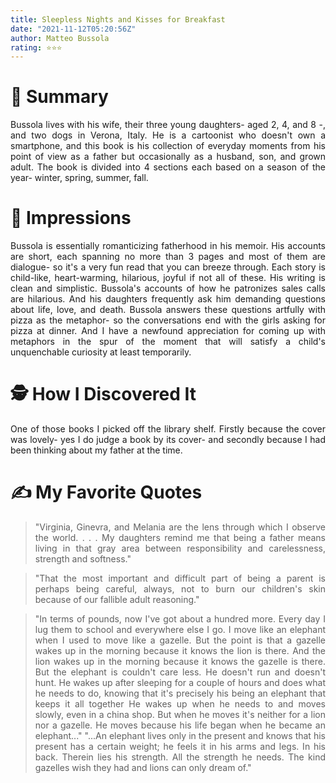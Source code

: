```yaml
---
title: Sleepless Nights and Kisses for Breakfast
date: "2021-11-12T05:20:56Z"
author: Matteo Bussola
rating: ⭐⭐⭐
---
```


<style>
body {
text-align: justify}
</style>

# 🚀 Summary
Bussola lives with his wife, their three young daughters- aged 2, 4, and 8 -, and two dogs in Verona, Italy. He is a cartoonist who doesn't own a smartphone, and this book is his collection of everyday moments from his point of view as a father but occasionally as a husband, son, and grown adult. The book is divided into 4 sections each based on a season of the year- winter, spring, summer, fall.


# 🎨 Impressions
Bussola is essentially romanticizing fatherhood in his memoir. His accounts are short, each spanning no more than 3 pages and most of them are dialogue- so it's a very fun read that you can breeze through. Each story is child-like, heart-warming, hilarious, joyful if not all of these. His writing is clean and simplistic. Bussola's accounts of how he patronizes sales calls are hilarious. And his daughters frequently ask him demanding questions about life, love, and death. Bussola answers these questions artfully with pizza as the metaphor- so the conversations end with the girls asking for pizza at dinner.  And I have a newfound appreciation for coming up with metaphors in the spur of the moment that will satisfy a child's unquenchable curiosity at least temporarily. 


# 🕵 How I Discovered It
One of those books I picked off the library shelf. Firstly because the cover was lovely- yes I do judge a book by its cover- and secondly because I had been thinking about my father at the time. 


# ✍️ My Favorite Quotes
> "Virginia, Ginevra, and Melania are the lens through which I observe the world. . . . My daughters remind me that being a father means living in that gray area between responsibility and carelessness, strength and softness."

> "That the most important and difficult part of being a parent is perhaps being careful, always, not to burn our children's skin because of our fallible adult reasoning."

> "In terms of pounds, now I've got about a hundred more. Every day I lug them to school and everywhere else I go. I move like an elephant when I used to move like a gazelle. But the point is that a gazelle wakes up in the morning because it knows the lion is there. And the lion wakes up in the morning because it knows the gazelle is there. But the elephant is couldn't care less. He doesn't run and doesn't hunt. He wakes up after sleeping for a couple of hours and does what he needs to do, knowing that it's precisely his being an elephant that keeps it all together He wakes up when he needs to and moves slowly, even in a china shop. But when he moves it's neither for a lion nor a gazelle. He moves because his life began when he became an elephant..." "...An elephant lives only in the present and knows that his present has a certain weight; he feels it in his arms and legs. In his back. Therein lies his strength. All the strength he needs. The kind gazelles wish they had and lions can only dream of."